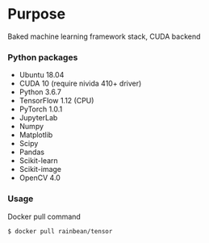 # Purpose

Baked machine learning framework stack, CUDA backend

### Python packages

- Ubuntu 18.04
- CUDA 10 (require nivida 410+ driver)
- Python 3.6.7
- TensorFlow 1.12 (CPU)
- PyTorch 1.0.1
- JupyterLab
- Numpy
- Matplotlib
- Scipy
- Pandas
- Scikit-learn
- Scikit-image
- OpenCV 4.0

### Usage

Docker pull command
```
$ docker pull rainbean/tensor
```
